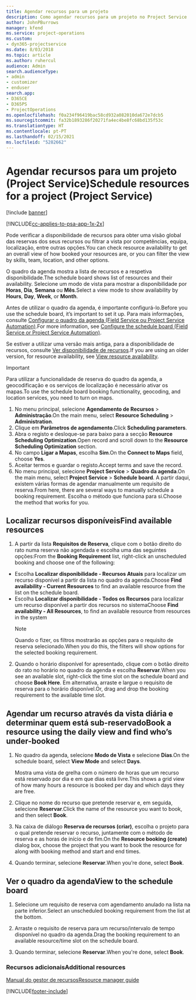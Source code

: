 ```yaml
---
title: Agendar recursos para um projeto
description: Como agendar recursos para um projeto no Project Service
author: JohnPBurrows
manager: kfend
ms.service: project-operations
ms.custom:
- dyn365-projectservice
ms.date: 8/03/2018
ms.topic: article
ms.author: ruhercul
audience: Admin
search.audienceType:
- admin
- customizer
- enduser
search.app:
- D365CE
- D365PS
- ProjectOperations
ms.openlocfilehash: f0a234f96419bac58cd932a082010da672e7dcb5
ms.sourcegitcommit: fa32b1893286f20271fa4ec4be8fc68bd135f53c
ms.translationtype: HT
ms.contentlocale: pt-PT
ms.lasthandoff: 02/15/2021
ms.locfileid: "5282662"
---
```

# <a name="schedule-resources-for-a-project-project-service"></a><span data-ttu-id="d1867-103">Agendar recursos para um projeto (Project Service)</span><span class="sxs-lookup"><span data-stu-id="d1867-103">Schedule resources for a project (Project Service)</span></span>

[!include [banner](../includes/psa-now-project-operations.md)]

[!INCLUDE[cc-applies-to-psa-app-1x-2x](../includes/cc-applies-to-psa-app-1x-2x.md)]

<span data-ttu-id="d1867-104">Pode verificar a disponibilidade de recursos para obter uma visão global das reservas dos seus recursos ou filtrar a vista por competências, equipa, localização, entre outras opções.</span><span class="sxs-lookup"><span data-stu-id="d1867-104">You can check resource availability to get an overall view of how booked your resources are, or you can filter the view by skills, team, location, and other options.</span></span>  
  
<span data-ttu-id="d1867-105">O quadro da agenda mostra a lista de recursos e a respetiva disponibilidade.</span><span class="sxs-lookup"><span data-stu-id="d1867-105">The schedule board shows list of resources and their availability.</span></span> <span data-ttu-id="d1867-106">Selecione um modo de vista para mostrar a disponibilidade por **Horas**, **Dia**, **Semana** ou **Mês**.</span><span class="sxs-lookup"><span data-stu-id="d1867-106">Select a view mode to show availability by **Hours**, **Day**, **Week**, or **Month**.</span></span>  
  
<span data-ttu-id="d1867-107">Antes de utilizar o quadro da agenda, é importante configurá-lo.</span><span class="sxs-lookup"><span data-stu-id="d1867-107">Before you use the schedule board, it’s important to set it up.</span></span> <span data-ttu-id="d1867-108">Para mais informações, consulte [Configurar o quadro da agenda (Field Service ou Project Service Automation)](https://docs.microsoft.com/dynamics365/field-service/configure-schedule-board).</span><span class="sxs-lookup"><span data-stu-id="d1867-108">For more information, see [Configure the schedule board (Field Service or Project Service Automation)](https://docs.microsoft.com/dynamics365/field-service/configure-schedule-board).</span></span>
  
<span data-ttu-id="d1867-109">Se estiver a utilizar uma versão mais antiga, para a disponibilidade de recursos, consulte [Ver disponibilidade de recursos](../psa/view-resource-availability.md).</span><span class="sxs-lookup"><span data-stu-id="d1867-109">If you are using an older version, for resource availability, see [View resource availability](../psa/view-resource-availability.md).</span></span>  

> [!IMPORTANT]
>  <span data-ttu-id="d1867-110">Para utilizar a funcionalidade de reserva do quadro da agenda, a geocodificação e os serviços de localização é necessário ativar os mapas.</span><span class="sxs-lookup"><span data-stu-id="d1867-110">To use the schedule board booking functionality, geocoding, and location services, you need to turn on maps.</span></span>  
> 
> 1. <span data-ttu-id="d1867-111">No menu principal, selecione **Agendamento de Recursos** > **Administração**.</span><span class="sxs-lookup"><span data-stu-id="d1867-111">On the main menu, select **Resource Scheduling** > **Administration**.</span></span>  
> 2. <span data-ttu-id="d1867-112">Clique em **Parâmetros de agendamento**.</span><span class="sxs-lookup"><span data-stu-id="d1867-112">Click **Scheduling parameters**.</span></span>  
> 3. <span data-ttu-id="d1867-113">Abra o registo e desloque-se para baixo para a secção **Resource Scheduling Optimization**.</span><span class="sxs-lookup"><span data-stu-id="d1867-113">Open record and scroll down to the **Resource Scheduling Optimization** section.</span></span>  
> 4. <span data-ttu-id="d1867-114">No campo **Ligar a Mapas**, escolha **Sim**.</span><span class="sxs-lookup"><span data-stu-id="d1867-114">On the **Connect to Maps** field, choose **Yes**.</span></span>  
> 5. <span data-ttu-id="d1867-115">Aceitar termos e guardar o registo.</span><span class="sxs-lookup"><span data-stu-id="d1867-115">Accept terms and save the record.</span></span>  
> 6. <span data-ttu-id="d1867-116">No menu principal, selecione **Project Service** > **Quadro da agenda**.</span><span class="sxs-lookup"><span data-stu-id="d1867-116">On the main menu, select **Project Service** > **Schedule board**.</span></span> <span data-ttu-id="d1867-117">A partir daqui, existem várias formas de agendar manualmente um requisito de reserva.</span><span class="sxs-lookup"><span data-stu-id="d1867-117">From here, there are several ways to manually schedule a booking requirement.</span></span> <span data-ttu-id="d1867-118">Escolha o método que funciona para si.</span><span class="sxs-lookup"><span data-stu-id="d1867-118">Choose the method that works for you.</span></span>
  
## <a name="find-available-resources"></a><span data-ttu-id="d1867-119">Localizar recursos disponíveis</span><span class="sxs-lookup"><span data-stu-id="d1867-119">Find available resources</span></span>

1.  <span data-ttu-id="d1867-120">A partir da lista **Requisitos de Reserva**, clique com o botão direito do rato numa reserva não agendada e escolha uma das seguintes opções:</span><span class="sxs-lookup"><span data-stu-id="d1867-120">From the **Booking Requirement** list, right-click an unscheduled booking and choose one of the following:</span></span>  
  
- <span data-ttu-id="d1867-121">Escolha **Localizar disponibilidade - Recursos Atuais** para localizar um recurso disponível a partir da lista no quadro da agenda.</span><span class="sxs-lookup"><span data-stu-id="d1867-121">Choose **Find availability - Current Resources** to find an available resource from the list on the schedule board.</span></span>  
- <span data-ttu-id="d1867-122">Escolha **Localizar disponibilidade - Todos os Recursos** para localizar um recurso disponível a partir dos recursos no sistema</span><span class="sxs-lookup"><span data-stu-id="d1867-122">Choose **Find availability - All Resources**, to find an available resource from resources in the system</span></span>  
   > [!NOTE]
   >  <span data-ttu-id="d1867-123">Quando o fizer, os filtros mostrarão as opções para o requisito de reserva selecionado.</span><span class="sxs-lookup"><span data-stu-id="d1867-123">When you do this, the filters will show options for the selected booking requirement.</span></span>  
  
2. <span data-ttu-id="d1867-124">Quando o horário disponível for apresentado, clique com o botão direito do rato no horário no quadro da agenda e escolha **Reservar**.</span><span class="sxs-lookup"><span data-stu-id="d1867-124">When you see an available slot, right-click the time slot on the schedule board and choose **Book Here**.</span></span> <span data-ttu-id="d1867-125">Em alternativa, arraste e largue o requisito de reserva para o horário disponível.</span><span class="sxs-lookup"><span data-stu-id="d1867-125">Or, drag and drop the booking requirement to the available time slot.</span></span>  
  

## <a name="book-a-resource-using-the-daily-view-and-find-whos-under-booked"></a><span data-ttu-id="d1867-126">Agendar um recurso através da vista diária e determinar quem está sub-reservado</span><span class="sxs-lookup"><span data-stu-id="d1867-126">Book a resource using the daily view and find who’s under-booked</span></span>
  
1.  <span data-ttu-id="d1867-127">No quadro da agenda, selecione **Modo de Vista** e selecione **Dias**.</span><span class="sxs-lookup"><span data-stu-id="d1867-127">On the schedule board, select **View Mode** and select **Days**.</span></span>  
  
    <span data-ttu-id="d1867-128">Mostra uma vista de grelha com o número de horas que um recurso está reservado por dia e em que dias está livre.</span><span class="sxs-lookup"><span data-stu-id="d1867-128">This shows a grid view of how many hours a resource is booked per day and which days they are free.</span></span>  
  
2.  <span data-ttu-id="d1867-129">Clique no nome do recurso que pretende reservar e, em seguida, selecione **Reservar**.</span><span class="sxs-lookup"><span data-stu-id="d1867-129">Click the name of the resource you want to book, and then select **Book**.</span></span>  
  
3.  <span data-ttu-id="d1867-130">Na caixa de diálogo **Reserva de recursos (criar)**, escolha o projeto para o qual pretende reservar o recurso, juntamente com o método de reserva e as horas de início e de fim.</span><span class="sxs-lookup"><span data-stu-id="d1867-130">On the **Resource booking (create)** dialog box, choose the project that you want to book the resource for along with booking method and start and end times.</span></span>  
  
4.  <span data-ttu-id="d1867-131">Quando terminar, selecione **Reservar**.</span><span class="sxs-lookup"><span data-stu-id="d1867-131">When you’re done, select **Book**.</span></span>  
  
## <a name="view-to-the-schedule-board"></a><span data-ttu-id="d1867-132">Ver o quadro da agenda</span><span class="sxs-lookup"><span data-stu-id="d1867-132">View to the schedule board</span></span>
  
1.  <span data-ttu-id="d1867-133">Selecione um requisito de reserva com agendamento anulado na lista na parte inferior.</span><span class="sxs-lookup"><span data-stu-id="d1867-133">Select an unscheduled booking requirement from the list at the bottom.</span></span>  
  
2.  <span data-ttu-id="d1867-134">Arraste o requisito de reserva para um recurso/intervalo de tempo disponível no quadro da agenda.</span><span class="sxs-lookup"><span data-stu-id="d1867-134">Drag the booking requirement to an available resource/time slot on the schedule board.</span></span>  
  
3.  <span data-ttu-id="d1867-135">Quando terminar, selecione **Reservar**.</span><span class="sxs-lookup"><span data-stu-id="d1867-135">When you're done, select **Book**.</span></span>  
  
### <a name="additional-resources"></a><span data-ttu-id="d1867-136">Recursos adicionais</span><span class="sxs-lookup"><span data-stu-id="d1867-136">Additional resources</span></span>  
 [<span data-ttu-id="d1867-137">Manual do gestor de recursos</span><span class="sxs-lookup"><span data-stu-id="d1867-137">Resource manager guide</span></span>](../psa/resource-manager-guide.md)


[!INCLUDE[footer-include](../includes/footer-banner.md)]
